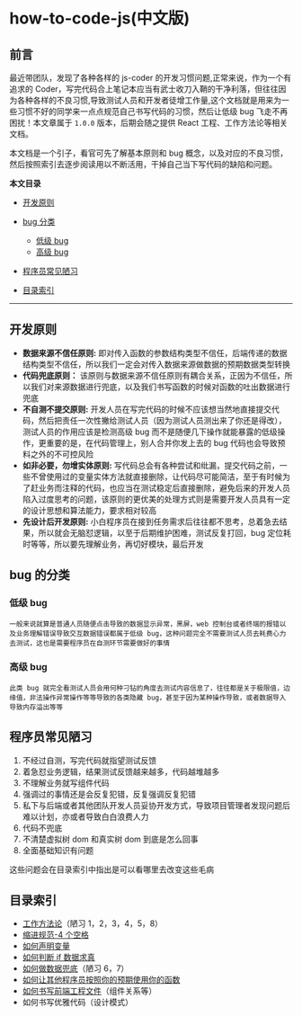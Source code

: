 # how-to-code-js(中文版)

## 前言

最近带团队，发现了各种各样的 js-coder 的开发习惯问题,正常来说，作为一个有追求的 Coder，写完代码合上笔记本应当有武士收刀入鞘的干净利落，但往往因为各种各样的不良习惯,导致测试人员和开发者徒增工作量,这个文档就是用来为一些习惯不好的同学来一点点规范自己书写代码的习惯，然后让低级 bug 飞走不再困扰！本文章属于 `1.0.0` 版本，后期会随之提供 React 工程、工作方法论等相关文档。

本文档是一个引子，看官可先了解基本原则和 bug 概念，以及对应的不良习惯，然后按照索引去逐步阅读用以不断活用，干掉自己当下写代码的缺陷和问题。

**本文目录**

-   [开发原则](#开发原则)
-   [bug 分类](#bug-的分类)

    -   [低级 bug](#低级-bug)
    -   [高级 bug](#高级-bug)

-   [程序员常见陋习](#程序员常见陋习)
-   [目录索引](#目录索引)

---

## 开发原则

-   **数据来源不信任原则:** 即对传入函数的参数结构类型不信任，后端传递的数据结构类型不信任，所以我们一定会对传入数据来源做数据的预期数据类型转换
-   **代码兜底原则：** 该原则与数据来源不信任原则有耦合关系，正因为不信任，所以我们对来源数据进行兜底，以及我们书写函数的时候对函数的吐出数据进行兜底
-   **不自测不提交原则:** 开发人员在写完代码的时候不应该想当然地直接提交代码，然后把责任一次性撇给测试人员（因为测试人员测出来了你还是得改），测试人员的作用应该是检测高级 bug 而不是随便几下操作就能暴露的低级操作，更重要的是，在代码管理上，别人合并你发上去的 bug 代码也会导致预料之外的不可控风险
-   **如非必要，勿增实体原则:** 写代码总会有各种尝试和纰漏，提交代码之前，一些不曾使用过的变量实体方法就直接删除，让代码尽可能简洁，至于有时候为了赶业务而注释的代码，也应当在测试稳定后直接删除，避免后来的开发人员陷入过度思考的问题，该原则的更优美的处理方式则是需要开发人员具有一定的设计思想和算法能力，要求相对较高
-   **先设计后开发原则:** 小白程序员在接到任务需求后往往都不思考，总着急去结果，所以就会无脑怼逻辑，以至于后期维护困难，测试反复打回，bug 定位耗时等等，所以要先理解业务，再切好模块，最后开发

## bug 的分类

### **低级 bug**

```text
一般来说就算是普通人员随便点击导致的数据显示异常，黑屏，web 控制台或者终端的报错以及业务理解错误导致交互数据错误都属于低级 bug，这种问题完全不需要测试人员去耗费心力去测试，这也是需要程序员在自测环节需要做好的事情
```

### **高级 bug**

```text
此类 bug 就完全看测试人员会用何种刁钻的角度去测试内容信息了，往往都是关于极限值，边缘值，非法操作异常操作等等导致的各类隐藏 bug，甚至于因为某种操作导致，或者数据导入导致内存溢出等等
```

## 程序员常见陋习

1. 不经过自测，写完代码就指望测试反馈
2. 着急怼业务逻辑，结果测试反馈越来越多，代码越堆越多
3. 不理解业务就写组件代码
4. 强调过的事情还是会反复犯错，反复强调反复犯错
5. 私下与后端或者其他团队开发人员妥协开发方式，导致项目管理者发现问题后难以计划，亦或者导致白白浪费人力
6. 代码不兜底
7. 不清楚虚拟树 dom 和真实树 dom 到底是怎么回事
8. 全面基础知识有问题

这些问题会在目录索引中指出是可以看哪里去改变这些毛病

## 目录索引

-   [工作方法论](./normalText/howToWork.md)（陋习 1，2，3，4，5，8）
-   [缩进规范-4 个空格](./originTips/tabCode.md)
-   [如何声明变量](./originTips/howtoDclare/howToDclare.md)
-   [如何判断 if 数据求真](./originTips/booleanCode-cn.md)
-   [如何做数据兜底](./originTips/safeCode-cn.md)（陋习 6，7）
-   [如何让其他程序员按照你的预期使用你的函数](./originTips/otherOneCode.md)
-   [如何书写前端工程文件](./EngineeTips//engineeTip.md)（组件关系等）
-   如何书写优雅代码（设计模式）
